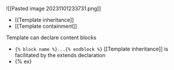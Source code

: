 ![[Pasted image 20231101233731.png]]
- [[Template inheritance]]
- [[Template containment]]

Template can declare content blocks
- `{% block name %}...{% endblock %}`
[[Template inheritance]] is facilitated by the extends declaration
- {% ex}